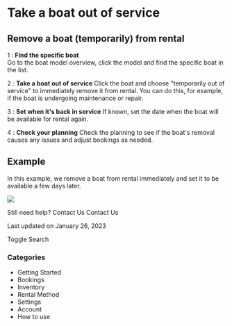 # Take a boat out of service

## Remove a boat (temporarily) from rental

1
: **Find the specific boat**  
 Go to the boat model overview, click the model and find the specific boat in the list.

2
: **Take a boat out of service** Click the boat and choose "temporarily out of service" to immediately remove it from rental. You can do this, for example, if the boat is undergoing maintenance or repair.

3
: **Set when it's back in service** If known, set the date when the boat will be available for rental again.

4
: **Check your planning** Check the planning to see if the boat's removal causes any issues and adjust bookings as needed.

## Example

In this example, we remove a boat from rental immediately and set it to be available a few days later.

![](https://d33v4339jhl8k0.cloudfront.net/docs/assets/5ec3f479042863474d1b00dc/images/623317a5ab585b230a8a1b03/file-jzuLcyohzl.gif)

Still need help?
Contact Us
Contact Us

Last updated on January 26, 2023

Toggle Search

### Categories

- Getting Started
- Bookings
- Inventory
- Rental Method
- Settings
- Account
- How to use
